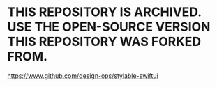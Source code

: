 # THIS REPOSITORY IS ARCHIVED. USE THE OPEN-SOURCE VERSION THIS REPOSITORY WAS FORKED FROM.

https://www.github.com/design-ops/stylable-swiftui
